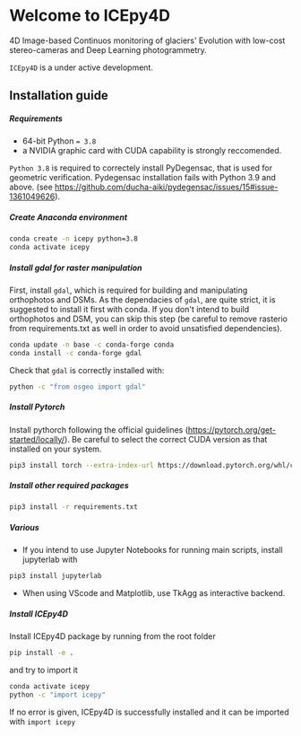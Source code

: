 # Welcome to ICEpy4D

4D Image-based Continuos monitoring of glaciers' Evolution with low-cost stereo-cameras and Deep Learning photogrammetry.

`ICEpy4D` is a under active development.

## Installation guide

##### Requirements

- 64-bit Python `= 3.8`
- a NVIDIA graphic card with CUDA capability is strongly reccomended.

`Python 3.8` is required to correctely install PyDegensac, that is used for geometric verification. Pydegensac installation fails with Python 3.9 and above. (see <https://github.com/ducha-aiki/pydegensac/issues/15#issue-1361049626>).

##### Create Anaconda environment

```bash
conda create -n icepy python=3.8
conda activate icepy
```

##### Install gdal for raster manipulation

First, install `gdal`, which is required for building and manipulating orthophotos and DSMs. As the dependacies of `gdal`, are quite strict, it is suggested to install it first with conda. If you don't intend to build orthophotos and DSM, you can skip this step (be careful to remove rasterio from requirements.txt as well in order to avoid unsatisfied dependencies).

```bash
conda update -n base -c conda-forge conda
conda install -c conda-forge gdal
```

Check that `gdal` is correctly installed with:

```bash
python -c "from osgeo import gdal"
```

##### Install Pytorch

Install pythorch following the official guidelines (<https://pytorch.org/get-started/locally/>). Be careful to select the correct CUDA version as that installed on your system.

```bash
pip3 install torch --extra-index-url https://download.pytorch.org/whl/cu116

```

##### Install other required packages

```bash
pip3 install -r requirements.txt
```

##### Various

- If you intend to use Jupyter Notebooks for running main scripts, install jupyterlab with

```bash
pip3 install jupyterlab
```

- When using VScode and Matplotlib, use TkAgg as interactive backend.

##### Install ICEpy4D

Install ICEpy4D package by running from the root folder

```bash
pip install -e .
```

and try to import it

```bash
conda activate icepy
python -c "import icepy"
```

If no error is given, ICEpy4D is successfully installed and it can be imported with `import icepy`
